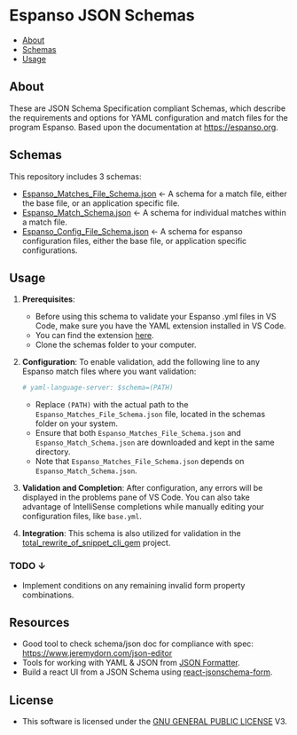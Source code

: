 # Espanso JSON Schemas

- [About](#about)
- [Schemas](#schemas)
- [Usage](#usage)

## About

These are JSON Schema Specification compliant Schemas, which describe the requirements and options for YAML configuration and match files for the program Espanso. Based upon the documentation at <https://espanso.org>.

## Schemas

This repository includes 3 schemas:

- [Espanso_Matches_File_Schema.json](https://ajm.codes/Espanso_Matches_File_Schema.json) ← A schema for a match file, either the base file, or an application specific file.
- [Espanso_Match_Schema.json](https://ajm.codes/Espanso_Match_Schema.json) ← A schema for individual matches within a match file.
- [Espanso_Config_File_Schema.json](https://ajm.codes/Espanso_Config_File_Schema.json) ← A schema for espanso configuration files, either the base file, or application specific configurations.

## Usage

1. **Prerequisites**:

    - Before using this schema to validate your Espanso .yml files in VS Code, make sure you have the YAML extension installed in VS Code.
    - You can find the extension [here](https://marketplace.visualstudio.com/items?itemName=redhat.vscode-yaml).
    - Clone the schemas folder to your computer.

2. **Configuration**: To enable validation, add the following line to any Espanso match files where you want validation:

    ```yaml
    # yaml-language-server: $schema=(PATH)
    ```

    - Replace `(PATH)` with the actual path to the `Espanso_Matches_File_Schema.json` file, located in the schemas folder on your system.
    - Ensure that both `Espanso_Matches_File_Schema.json` and `Espanso_Match_Schema.json` are downloaded and kept in the same directory.
    - Note that `Espanso_Matches_File_Schema.json` depends on `Espanso_Match_Schema.json`.

3. **Validation and Completion**: After configuration, any errors will be displayed in the problems pane of VS Code. You can also take advantage of IntelliSense completions while manually editing your configuration files, like `base.yml`.

4. **Integration**: This schema is also utilized for validation in the [total_rewrite_of_snippet_cli_gem](https://github.com/ajmarkow/total_rewrite_of_snippet_cli_gem) project.

### TODO ↓

- Implement conditions on any remaining invalid form property combinations.

## Resources

- Good tool to check schema/json doc for compliance with spec: <https://www.jeremydorn.com/json-editor>
- Tools for working with YAML & JSON from [JSON Formatter](https://jsonformatter.org/#:~:text=SOAP%20Formatter-,YAML,-YAML%20Validator).
- Build a react UI from a JSON Schema using [react-jsonschema-form](https://github.com/rjsf-team/react-jsonschema-form).

## License

- This software is licensed under the [GNU GENERAL PUBLIC LICENSE](https://www.gnu.org/licenses/gpl-3.0.txt) V3.

